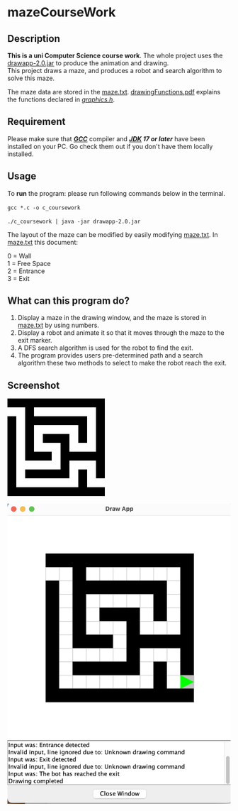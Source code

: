 # mazeCourseWork
## Description
**This is a uni Computer Science course work**.
The whole project uses the [drawapp-2.0.jar](./drawapp-2.0.jar "drawapp-2.0.jar") to produce the animation and drawing.  
This project draws a maze, and produces a robot and search algorithm to solve this maze.

The maze data are stored in the [maze.txt](./maze.txt "maze.txt").
[drawingFunctions.pdf](./drawingFunctions.pdf "drawingFunctions.pdf") explains the functions declared in [*graphics.h*](./graphics.h "*graphics.h*").
## Requirement
Please make sure that ***[GCC](https://gcc.gnu.org "GCC")*** compiler and ***[JDK](https://www.oracle.com/java/technologies/downloads/ "JDK") 17 or later*** have been installed on your PC. 
Go check them out if you don't have them locally installed.

## Usage


To **run** the program: please run following commands below in the terminal.

`gcc *.c -o c_coursework`

`./c_coursework | java -jar drawapp-2.0.jar`

The layout of the maze can be modified by easily modifying [maze.txt](./maze.txt "maze.txt"). In [maze.txt](./maze.txt "maze.txt") this document:

0 = Wall  
1 = Free Space  
2 = Entrance  
3 = Exit  



## What can this program do?
1. Display a maze in the drawing window, and the maze is stored in [maze.txt](./maze.txt "maze.txt") by using numbers.
2. Display a robot and animate it so that it moves through the maze to the exit marker.
3. A DFS search algorithm is used for the robot to find the exit.
4. The program provides users pre-determined path and a search algorithm these two methods to select to make the robot reach the exit.

## Screenshot
![The default maze](./maze1.png "The default maze")




![The actual screenshot](./maze2.png "The actual screenshot")









